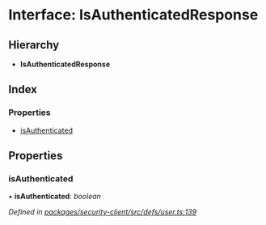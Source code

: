 # Interface: IsAuthenticatedResponse

## Hierarchy

* **IsAuthenticatedResponse**

## Index

### Properties

* [isAuthenticated](isauthenticatedresponse.md#isauthenticated)

## Properties

###  isAuthenticated

• **isAuthenticated**: *boolean*

*Defined in [packages/security-client/src/defs/user.ts:139](https://github.com/TheSoftwareHouse/rad-modules-tools/blob/56e5326/packages/security-client/src/defs/user.ts#L139)*
